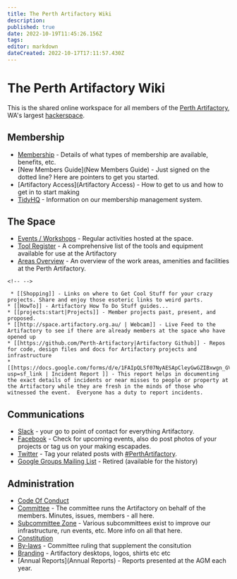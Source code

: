 ```yaml
---
title: The Perth Artifactory Wiki
description: 
published: true
date: 2022-10-19T11:45:26.156Z
tags: 
editor: markdown
dateCreated: 2022-10-17T17:11:57.430Z
---
```


# The Perth Artifactory Wiki

This is the shared online workspace for all members of the [Perth Artifactory](http://artifactory.org.au/), WA's largest [hackerspace](http://en.wikipedia.org/wiki/Hackerspace).

## Membership

-   [Membership](Membership) - Details of what types of membership are available, benefits, etc.
-   [New Members Guide](New Members Guide) - Just signed on the dotted line? Here are pointers to get you started.
-   [Artifactory Access](Artifactory Access) - How to get to us and how to get in to start making
-   [TidyHQ](TidyClub) - Information on our membership management system.

## The Space

-   [Events / Workshops](/events/) - Regular activities hosted at the space.
-   [Tool Register](/tools/start) - A comprehensive list of the tools and equipment available for use at the Artifactory
-   [Areas Overview](new_members_guide&#areas_directory) - An overview of the work areas, amenities and facilities at the Perth Artifactory.

```{=html}
<!-- -->
```
     * [[Shopping]] - Links on where to Get Cool Stuff for your crazy projects. Share and enjoy those esoteric links to weird parts.
    * [[HowTo]] - Artifactory How To Do Stuff guides...
    * [[projects:start|Projects]] - Member projects past, present, and proposed.
    * [[http://space.artifactory.org.au/ | Webcam]] - Live Feed to the Artifactory to see if there are already members at the space who have opened up
    * [[https://github.com/Perth-Artifactory|Artifactory Github]] - Repos for code, design files and docs for Artifactory projects and infrastructure
    * [[https://docs.google.com/forms/d/e/1FAIpQLSf07NyAESApCleyGwGZIBxwgn_GVUrQ9qTAdJ7E9ICcxEiWPw/viewform?usp=sf_link | Incident Report ]] - This report helps in documenting the exact details of incidents or near misses to people or property at the Artifactory while they are fresh in the minds of those who witnessed the event.  Everyone has a duty to report incidents.

## Communications

-   [Slack](https://space.artifactory.org.au/slack) - your go to point of contact for everything Artifactory.
-   [Facebook](http://facebook.com/perthartifactory) - Check for upcoming events, also do post photos of your projects or tag us on your making escapades.
-   [Twitter](http://twitter.com/PerthArtifact) - Tag your related posts with [\#PerthArtifactory](http://twitter.com/search?q=#PerthArtifactory).
-    [Google Groups Mailing List](http://groups.google.com/group/artifactory-core) - Retired (available for the history)

## Administration

-   [Code Of Conduct](/committee/code_of_conduct)
-   [Committee](/committee/) - The committee runs the Artifactory on behalf of the members. Minutes, issues, members - all here.
-   [Subcommittee Zone](/subcommittee/) - Various subcommittees exist to improve our infrastructure, run events, etc. More info on all that here.
-   [Constitution](Constitution)
-   [By-laws](/committee/committeerulings#by-laws/) - Committee ruling that supplement the consitution
-   [Branding](/branding/) - Artifactory desktops, logos, shirts etc etc
-   [Annual Reports](Annual Reports) - Reports presented at the AGM each year.
